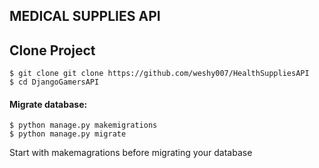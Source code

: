 ## MEDICAL SUPPLIES API


## Clone Project

    $ git clone git clone https://github.com/weshy007/HealthSuppliesAPI
    $ cd DjangoGamersAPI

#### Migrate database:

    $ python manage.py makemigrations
    $ python manage.py migrate

Start with makemagrations before migrating your database